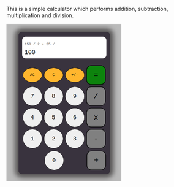  This is a simple calculator which performs addition, subtraction, multiplication and division.
 
 <img src = "OutputImage/calculator.png" width = "300" align="center" >
 

